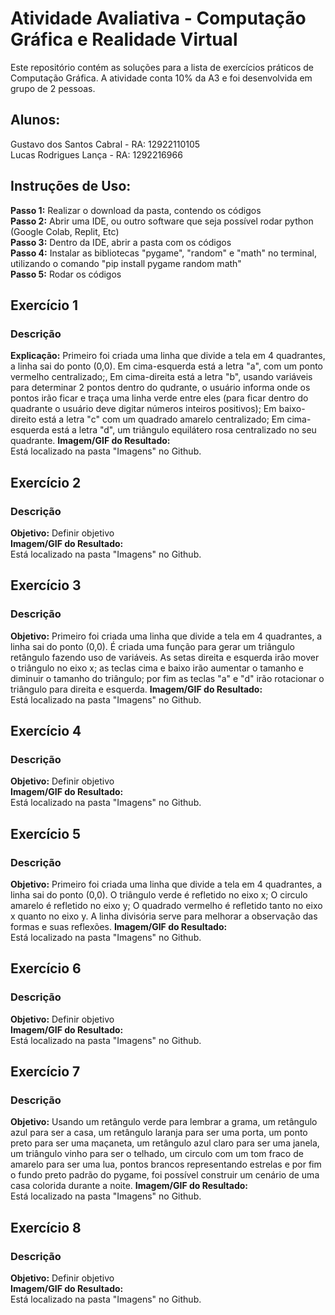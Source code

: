 # Atividade Avaliativa - Computação Gráfica e Realidade Virtual

Este repositório contém as soluções para a lista de exercícios práticos de Computação Gráfica. A atividade conta 10% da A3 e foi desenvolvida em grupo de 2 pessoas.

## **Alunos:**  

Gustavo dos Santos Cabral - RA: 12922110105  
Lucas Rodrigues Lança - RA: 1292216966

## Instruções de Uso:
**Passo 1:** Realizar o download da pasta, contendo os códigos  
**Passo 2:** Abrir uma IDE, ou outro software que seja possível rodar python (Google Colab, Replit, Etc)  
**Passo 3:** Dentro da IDE, abrir a pasta com os códigos  
**Passo 4:** Instalar as bibliotecas "pygame", "random" e "math"  no terminal, utilizando o comando "pip install pygame random math"  
**Passo 5:** Rodar os códigos


## Exercício 1   
### Descrição   
**Explicação:** Primeiro foi criada uma linha que divide a tela em 4 quadrantes, a linha sai do ponto (0,0). Em cima-esquerda está a letra "a", com um ponto vermelho centralizado;, Em cima-direita está a letra "b", usando variáveis para determinar 2 pontos dentro do qudrante, o usuário informa onde os pontos irão ficar e traça uma linha verde entre eles (para ficar dentro do quadrante o usuário deve digitar números inteiros positivos); Em baixo-direito está a letra "c" com um quadrado amarelo centralizado; Em cima-esquerda está a letra "d", um triângulo equilátero rosa centralizado no seu quadrante.
**Imagem/GIF do Resultado:**  
Está localizado na pasta "Imagens" no Github.  

## Exercício 2    
### Descrição
**Objetivo:** Definir objetivo  
**Imagem/GIF do Resultado:**  
Está localizado na pasta "Imagens" no Github.  
 
## Exercício 3 
### Descrição   
**Objetivo:** Primeiro foi criada uma linha que divide a tela em 4 quadrantes, a linha sai do ponto (0,0). É criada uma função para gerar um triângulo retângulo fazendo uso de variáveis. As setas direita e esquerda irão mover o triângulo no eixo x; as teclas cima e baixo irão aumentar o tamanho e diminuir o tamanho do triângulo; por fim as teclas "a" e "d" irão rotacionar o triângulo para direita e esquerda.
**Imagem/GIF do Resultado:**  
Está localizado na pasta "Imagens" no Github.  

## Exercício 4   
### Descrição   
**Objetivo:** Definir objetivo  
**Imagem/GIF do Resultado:**  
Está localizado na pasta "Imagens" no Github.  

## Exercício 5   
### Descrição   
**Objetivo:** Primeiro foi criada uma linha que divide a tela em 4 quadrantes, a linha sai do ponto (0,0). O triângulo verde é refletido no eixo x; O circulo amarelo é refletido no eixo y; O quadrado vermelho é refletido tanto no eixo x quanto no eixo y. A linha divisória serve para melhorar a observação das formas e suas reflexões.
**Imagem/GIF do Resultado:**  
Está localizado na pasta "Imagens" no Github.  

## Exercício 6   
### Descrição   
**Objetivo:** Definir objetivo  
**Imagem/GIF do Resultado:**  
Está localizado na pasta "Imagens" no Github.   

## Exercício 7   
### Descrição   
**Objetivo:** Usando um retângulo verde para lembrar a grama, um retângulo azul para ser a casa, um retângulo laranja para ser uma porta, um ponto preto para ser uma maçaneta, um retângulo azul claro para ser uma janela, um triângulo vinho para ser o telhado, um circulo com um tom fraco de amarelo para ser uma lua, pontos brancos representando estrelas e por fim o fundo preto padrão do pygame, foi possível construir um cenário de uma casa colorida durante a noite.
**Imagem/GIF do Resultado:**  
Está localizado na pasta "Imagens" no Github.    

## Exercício 8   
### Descrição   
**Objetivo:** Definir objetivo  
**Imagem/GIF do Resultado:**  
Está localizado na pasta "Imagens" no Github.  
